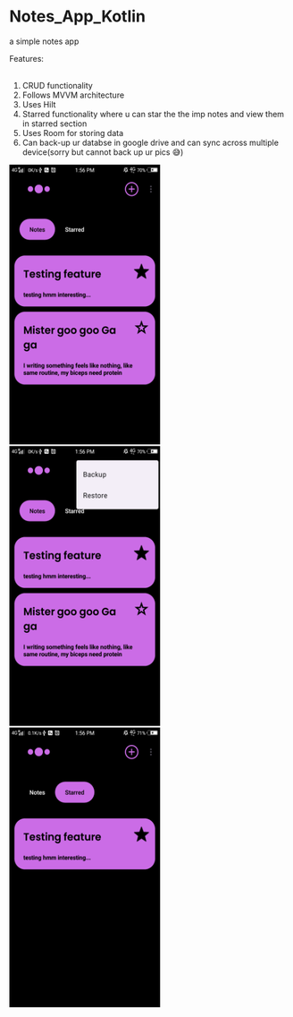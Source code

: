 # Notes_App_Kotlin
a simple notes app
<br>

Features:
<br>
<br>
1. CRUD functionality<br>
2. Follows MVVM architecture<br>
3. Uses Hilt<br>
4. Starred functionality where u can star the the imp notes and view them in starred section<br>
5. Uses Room for storing data
6. Can back-up ur databse in google drive and can sync across multiple device(sorry but cannot back up ur pics 😅)
<img src="https://github.com/shalenMathew/Notes-App-Kotlin/blob/backup_restore/app/src/main/res/drawable/a.png" width="270" height="500">

<img src="https://github.com/shalenMathew/Notes-App-Kotlin/blob/backup_restore/app/src/main/res/drawable/b.png" alt="main" width="270" height="500">

<img src="https://github.com/shalenMathew/Notes-App-Kotlin/blob/backup_restore/app/src/main/res/drawable/c.png" alt="starr" width="270" height="500">


